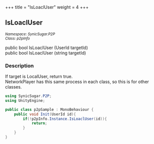 +++
title = "IsLoaclUser"
weight = 4
+++
## IsLoaclUser
<small>*Namespace: SynicSugar.P2P* <br>
*Class: p2pInfo* </small>

public bool IsLoaclUser (UserId targetId) <br>
public bool IsLoaclUser (string targetId) <br>

### Description
If target is LocalUser, return true.<br>
NetworkPlayer has this same process in each class, so this is for other classes.


```cs
using SynicSugar.P2P;
using UnityEngine;

public class p2pSample : MonoBehaviour {
    public void Init(UserId id){
        if(!p2pInfo.Instance.IsLoaclUser(id)){
            return;
        }
    }
}
```